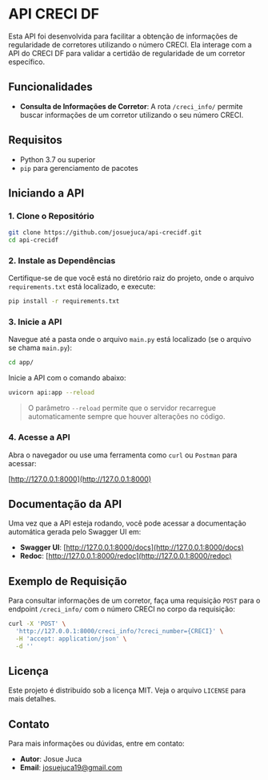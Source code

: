 # API CRECI DF

Esta API foi desenvolvida para facilitar a obtenção de informações de regularidade de corretores utilizando o número CRECI. Ela interage com a API do CRECI DF para validar a certidão de regularidade de um corretor específico.

## Funcionalidades

- **Consulta de Informações de Corretor**: A rota `/creci_info/` permite buscar informações de um corretor utilizando o seu número CRECI.

## Requisitos

- Python 3.7 ou superior
- `pip` para gerenciamento de pacotes

## Iniciando a API

### 1. Clone o Repositório

```sh
git clone https://github.com/josuejuca/api-crecidf.git
cd api-crecidf
```

### 2. Instale as Dependências

Certifique-se de que você está no diretório raiz do projeto, onde o arquivo `requirements.txt` está localizado, e execute:

```sh
pip install -r requirements.txt
```

### 3. Inicie a API

Navegue até a pasta onde o arquivo `main.py` está localizado (se o arquivo se chama `main.py`):

```sh
cd app/
```

Inicie a API com o comando abaixo:

```sh
uvicorn api:app --reload
```

> O parâmetro `--reload` permite que o servidor recarregue automaticamente sempre que houver alterações no código.

### 4. Acesse a API

Abra o navegador ou use uma ferramenta como `curl` ou `Postman` para acessar:

[http://127.0.0.1:8000](http://127.0.0.1:8000)

## Documentação da API

Uma vez que a API esteja rodando, você pode acessar a documentação automática gerada pelo Swagger UI em:

- **Swagger UI**: [http://127.0.0.1:8000/docs](http://127.0.0.1:8000/docs)
- **Redoc**: [http://127.0.0.1:8000/redoc](http://127.0.0.1:8000/redoc)


## Exemplo de Requisição

Para consultar informações de um corretor, faça uma requisição `POST` para o endpoint `/creci_info/` com o número CRECI no corpo da requisição:

```sh
curl -X 'POST' \
  'http://127.0.0.1:8000/creci_info/?creci_number={CRECI}' \
  -H 'accept: application/json' \
  -d ''
```

## Licença

Este projeto é distribuído sob a licença MIT. Veja o arquivo `LICENSE` para mais detalhes.

## Contato

Para mais informações ou dúvidas, entre em contato:

- **Autor**: Josue Juca
- **Email**: [josuejuca19@gmail.com](mailto:josuejuca19@gmail.com)
